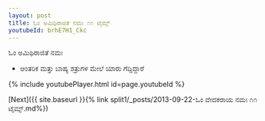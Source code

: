 ```yaml
---
layout: post
title: ಓಂ ಅಮಿಥಿರಾಜಿತೆ ನಮಃ ೧೧ ಟೈಮ್ಸ್
youtubeId: brhE7H1_Ckc
---
```

 
 
 ಓಂ ಅಮಿಥಿರಾಜಿತೆ ನಮಃ  
 
 -  ಆಂತರಿಕ ಮತ್ತು ಬಾಹ್ಯ ಶತ್ರುಗಳ ಮೇಲೆ ಯಾರು ಗೆದ್ದಿದ್ದಾರೆ 
 
  
 
  
 
 
 
 
 
 


{% include youtubePlayer.html id=page.youtubeId %}
 
[Next]({{ site.baseurl }}{% link  split1/_posts/2013-09-22-ಓಂ ವೇದಕರಾಯ ನಮಃ ೧೧ ಟೈಮ್ಸ್.md%})
 

